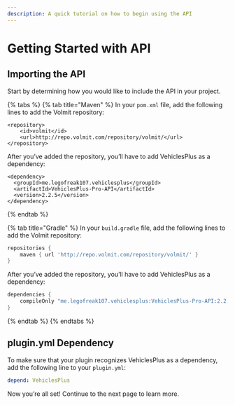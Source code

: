 ```yaml
---
description: A quick tutorial on how to begin using the API
---
```


# Getting Started with API

## Importing the API

Start by determining how you would like to include the API in your project.

{% tabs %}
{% tab title="Maven" %}
In your `pom.xml` file, add the following lines to add the Volmit repository:

```markup
<repository>
    <id>volmit</id>
    <url>http://repo.volmit.com/repository/volmit/</url>
</repository>
```

After you’ve added the repository, you’ll have to add VehiclesPlus as a dependency:

```markup
<dependency>
  <groupId>me.legofreak107.vehiclesplus</groupId>
  <artifactId>VehiclesPlus-Pro-API</artifactId>
  <version>2.2.5</version>
</dependency>
```
{% endtab %}

{% tab title="Gradle" %}
In your `build.gradle` file, add the following lines to add the Volmit repository:

```groovy
repositories {
    maven { url 'http://repo.volmit.com/repository/volmit/' }
}
```

After you’ve added the repository, you’ll have to add VehiclesPlus as a dependency:

```groovy
dependencies {
    compileOnly "me.legofreak107.vehiclesplus:VehiclesPlus-Pro-API:2.2.5"
}
```
{% endtab %}
{% endtabs %}

## plugin.yml Dependency

To make sure that your plugin recognizes VehiclesPlus as a dependency, add the following line to your `plugin.yml`:

```yaml
depend: VehiclesPlus
```

Now you’re all set! Continue to the next page to learn more.


